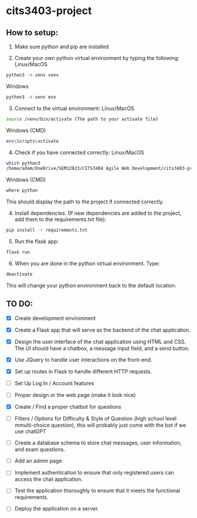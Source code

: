 # cits3403-project

## How to setup:
1. Make sure python and pip are installed

2. Create your own python virtual environment by typing the following:
Linux/MacOS
```bash
python3 -m venv venv
```
Windows
```bash
python3 -m venv env
```

3. Connect to the virtual environment:
Linux/MacOS
```bash
source /venv/bin/activate (The path to your activate file)
```
Windows (CMD)
```bash
env\Scripts\activate
```

4. Check if you have connected correctly:
Linux/MacOS
```bash
which python3
/home/adam/OneDrive/SEM12023/CITS3404 Agile Web Development/cits3403-project/venv/bin/python3
```

Windows (CMD)
```bash
where python
```
This should display the path to the project if connected correctly.

4. Install dependencies. (If new dependencies are added to the project, add them to the requirements.txt file):
```bash
pip install -r requirements.txt
```

5. Run the flask app:
```bash
flask run
```
6. When you are done in the python virtual environment. Type:
```bash
deactivate
```
This will change your python environment back to the default location.

## TO DO:
- [x] Create development environment
- [x] Create a Flask app that will serve as the backend of the chat application.
- [x] Design the user interface of the chat application using HTML and CSS. The UI should have a chatbox, a message input field, and a send button.
- [x] Use JQuery to handle user interactions on the front-end.
- [x] Set up routes in Flask to handle different HTTP requests. 
- [ ] Set Up Log In / Account features
- [ ] Proper design or the web page (make it look nice)
- [x] Create / Find a proper chatbot for questions
- [ ] Filters / Options for Difficulty & Style of Question (high school level mmulti-choice question), this will probably just come with the bot if we use chatGPT
- [ ] Create a database schema to store chat messages, user information, and exam questions.
- [ ] Add an admin page
- [ ] Implement authentication to ensure that only registered users can access the chat application.
- [ ] Test the application thoroughly to ensure that it meets the functional requirements.
- [ ] Deploy the application on a server.


